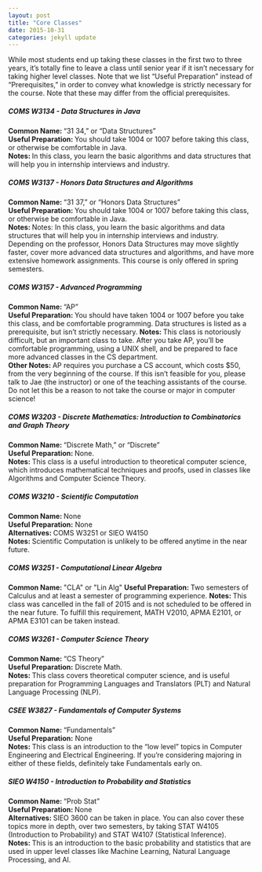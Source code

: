 ```yaml
---
layout: post
title: "Core Classes"
date: 2015-10-31 
categories: jekyll update
---
```


While most students end up taking these classes in the first two to three years, it’s totally fine to leave a class until senior year if it isn’t necessary for taking higher level classes. Note that we list “Useful Preparation” instead of “Prerequisites,” in order to convey what knowledge is strictly necessary for the course. Note that these may differ from the official prerequisites.

<h5>COMS W3134 - Data Structures in Java</h5>
<b>Common Name: </b>“31 34,” or “Data Structures”<br>
<b>Useful Preparation: </b>You should take 1004 or 1007 before taking this class, or otherwise be comfortable in Java.<br>
<b>Notes: </b> In this class, you learn the basic algorithms and data structures that will help you in internship interviews and industry. 

<h5>COMS W3137 - Honors Data Structures and Algorithms</h5>
<b>Common Name: </b>“31 37,” or “Honors Data Structures”<br>
<b>Useful Preparation: </b>You should take 1004 or 1007 before taking this class, or otherwise be comfortable in Java.<br>
<b>Notes: </b>Notes: In this class, you learn the basic algorithms and data structures that will help you in internship interviews and industry. Depending on the professor, Honors Data Structures may move slightly faster, cover more advanced data structures and algorithms, and have more extensive homework assignments. This course is only offered in spring semesters.

<h5>COMS W3157 - Advanced Programming</h5>
<b>Common Name: </b>“AP”<br>
<b>Useful Preparation: </b>You should have taken 1004 or 1007 before you take this class, and be comfortable programming. Data structures is listed as a prerequisite, but isn’t strictly necessary.
<b>Notes: </b>This class is notoriously difficult, but an important class to take. After you take AP, you’ll be comfortable programming, using a UNIX shell, and be prepared to face more advanced classes in the CS department. <br>
<b>Other Notes: </b>AP requires you purchase a CS account, which costs $50, from the very beginning of the course. If this isn’t feasible for you, please talk to Jae (the instructor) or one of the teaching assistants of the course. Do not let this be a reason to not take the course or major in computer science!

<h5>COMS W3203 - Discrete Mathematics: Introduction to Combinatorics and Graph Theory</h5>
<b>Common Name: </b>“Discrete Math,” or “Discrete”<br>
<b>Useful Preparation: </b>None. <br>
<b>Notes: </b>This class is a useful introduction to theoretical computer science, which introduces mathematical techniques and proofs, used in classes like Algorithms and Computer Science Theory.<br>

<h5>COMS W3210 - Scientific Computation</h5>
<b>Common Name: </b> None<br>
<b>Useful Preparation:</b> None<br>
<b>Alternatives: </b> COMS W3251 or SIEO W4150<br>
<b>Notes: </b> Scientific Computation is unlikely to be offered anytime in the near future.

<h5>COMS W3251 - Computational Linear Algebra </h5>
<b>Common Name: </b> "CLA" or "Lin Alg"
<b>Useful Preparation: </b> Two semesters of Calculus and at least a semester of programming experience. 
<b>Notes: </b> This class was cancelled in the fall of 2015 and is not scheduled to be offered in the near future. To fulfill this requirement, MATH V2010, APMA E2101, or APMA E3101 can be taken instead. 

<h5>COMS W3261 - Computer Science Theory</h5>
<b>Common Name: </b>“CS Theory”<br>
<b>Useful Preparation:</b> Discrete Math. <br>
<b>Notes: </b>This class covers theoretical computer science, and is useful preparation for Programming Languages and Translators (PLT) and Natural Language Processing (NLP).

<h5>CSEE W3827 - Fundamentals of Computer Systems</h5>
<b>Common Name: </b>“Fundamentals”<br>
<b>Useful Preparation:</b> None<br>
<b>Notes: </b>This class is an introduction to the “low level” topics in Computer Engineering and Electrical Engineering. If you’re considering majoring in either of these fields, definitely take Fundamentals early on.

<h5>SIEO W4150 - Introduction to Probability and Statistics</h5>
<b>Common Name: </b>“Prob Stat”<br>
<b>Useful Preparation: </b>None<br>
<b>Alternatives: </b> SIEO 3600 can be taken in place. You can also cover these topics more in depth, over two semesters, by taking STAT W4105 (Introduction to Probability) and STAT W4107 (Statistical Inference).<br>
<b>Notes: </b>This is an introduction to the basic probability and statistics that are used in upper level classes like Machine Learning, Natural Language Processing, and AI. 
